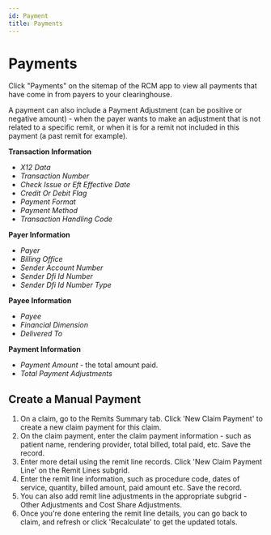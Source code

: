 ```yaml
---
id: Payment
title: Payments
---
```


# Payments

Click "Payments" on the sitemap of the RCM app to view all payments that have come in from payers to your clearinghouse.

A payment can also include a Payment Adjustment (can be positive or negative amount) - when the payer wants to make an adjustment that is not related to a specific remit, or when it is for a remit not included in this payment (a past remit for example).

**Transaction Information**
- *X12 Data*
- *Transaction Number*
- *Check Issue or Eft Effective Date*
- *Credit Or Debit Flag*
- *Payment Format*
- *Payment Method*
- *Transaction Handling Code*

**Payer Information**
- *Payer*
- *Billing Office*
- *Sender Account Number*
- *Sender Dfi Id Number*
- *Sender Dfi Id Number Type*

**Payee Information**
- *Payee*
- *Financial Dimension*
- *Delivered To*

**Payment Information**
- *Payment Amount* - the total amount paid.
- *Total Payment Adjustments* 

## Create a Manual Payment

1. On a claim, go to the Remits Summary tab. Click 'New Claim Payment' to create a new claim payment for this claim. 
2. On the claim payment, enter the claim payment information - such as patient name, rendering provider, total billed, total paid, etc. Save the record. 
3. Enter more detail using the remit line records. Click 'New Claim Payment Line' on the Remit Lines subgrid. 
4. Enter the remit line information, such as procedure code, dates of service, quantity, billed amount, paid amount etc. Save the record.
5. You can also add remit line adjustments in the appropriate subgrid - Other Adjustments and Cost Share Adjustments.
6. Once you're done entering the remit line details, you can go back to claim, and refresh or click 'Recalculate' to get the updated totals.